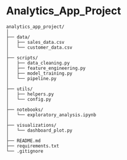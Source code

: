 # Analytics_App_Project

    analytics_app_project/
    │
    ├── data/
    │   ├── sales_data.csv
    │   └── customer_data.csv
    │
    ├── scripts/
    │   ├── data_cleaning.py
    │   ├── feature_engineering.py
    │   ├── model_training.py
    │   └── pipeline.py
    │
    ├── utils/
    │   ├── helpers.py
    │   └── config.py
    │
    ├── notebooks/
    │   └── exploratory_analysis.ipynb
    │
    ├── visualizations/
    │   └── dashboard_plot.py
    │
    ├── README.md
    ├── requirements.txt
    └── .gitignore

